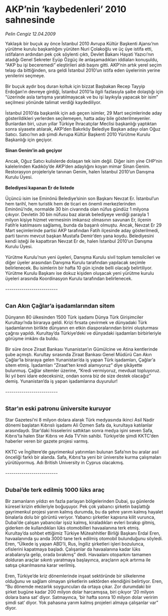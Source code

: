 # AKP’nin ‘kaybedenleri’ 2010 sahnesinde

*Pelin Cengiz 12.04.2009*

<div class="taraf_structure_2col_1zq">
<div class="margen_n">



 <p>Yaklaşık bir buçuk ay önce İstanbul 2010 Avrupa Kültür Başkenti Ajansı’nın yürütme kurulu başkanlığını yürüten Nuri Çolakoğlu ve üç üye istifa etti, istifaların ardından pek çok söylenti çıktı, Devlet Bakanı Hayati Yazıcı’nın atadığı Genel Sekreter Eyüp Özgüç ile anlaşamadıkları iddiaları konuşuldu, “AKP bu işi beceremedi” eleştirileri aldı başını gitti. AKP’nin artık yerel seçim telaşı da bittiğinden, sıra geldi İstanbul 2010’un istifa eden üyelerinin yerine yenilerini seçmeye. <br/><br/>Bir buçuk aydır boş duran koltuk için bizzat Başbakan Recep Tayyip Erdoğan’ın devreye girdiği, İstanbul 2010’la ilgili fazlasıyla şaibe dolaştığı için “üzerinde asla tartışma yaratılmayacak ve bu işi layıkıyla yapacak bir isim” seçilmesi yönünde talimat verdiği kaydediliyor. <br/><br/>İstanbul 2010’da başkanlık için adı geçen isimler, 29 Mart seçimlerinde aday gösterildikleri yerlerden seçilemeyen, hatta aday bile gösterilmeyenler. Bunlardan biri, uzun yıllar Türkiye İhracatçılar Meclisi başkanlığı yaptıktan sonra siyasete atılarak, AKP’den Bakırköy Belediye Başkan adayı olan Oğuz Satıcı. Satıcı’nın adı şimdi Avrupa Kültür Başkenti 2010 Yürütme Kurulu Başkanlığı için geçiyor. <b><br/><br/>Sinan Genim’in adı geçiyor</b> <br/><br/>Ancak, Oğuz Satıcı kulislerde dolaşan tek isim değil. Diğer isim yine CHP’nin kalelerinden Kadıköy’de AKP’den adaylığını koyan mimar Sinan Genim. Restorasyon projeleriyle tanınan Genim, halen İstanbul 2010’un Danışma Kurulu Üyesi. <b><br/><br/>Belediyesi kapanan Er de listede</b> <br/><br/>Üçüncü isim ise Eminönü Belediye’sinin son Başkanı Nevzat Er. İstanbul’un hem tarihî, hem turistik hem de ticari en önemli merkezlerinden Eminönü’nde, normalde 30 bin civarında olan nüfus gündüz 1 milyona çıkıyor. Devletin 30 bin nüfusu baz alarak belediyeye verdiği parayla 1 milyon kişiye hizmet vermesinin imkansız olmasının savunan Er, ilçenin Fatih’e katılmasını sağlamış, bunda da başarılı olmuştu. Ancak, Nevzat Er 29 Mart seçimlerinde partisi AKP tarafından Fatih ilçesinde aday gösterilmedi, parti tavrını mevcut başkan Mustafa Demir’den yana koydu. Belediyesini kendi isteği ile kapattıran Nevzat Er de, halen İstanbul 2010’un Danışma Kurulu Üyesi. <br/><br/>Yürütme Kurulu’nun yeni üyeleri, Danışma Kurulu sivil toplum temsilcileri ve diğer üyeler arasından Danışma Kurulu tarafından yapılacak seçimle belirlenecek. Bu isimlerin bir hafta 10 gün içinde belli olacağı belirtiliyor. Yürütme Kurulu Başkanı ise dokuz kişiden oluşacak yeni yürütme kurulu üyeleri arasında Koordinasyon Kurulu tarafından belirlenecek. <br/><br/>--------------------------<b></b> <br/><br/><br/><font size="4"><strong>Can Akın Çağlar’a işadamlarından sitem</strong></font> <br/><br/>Dünyanın 80 ülkesinden 1500 Türk işadamı Dünya Türk Girişimciler Kurultayı’nda biraraya geldi. Krizi fırsata çevirmek ve dünyadaki Türk işadamlarının birlikte dünyanın en etkin diasporalarından birini oluşturması çağrısı yapıldı. Kurultay’da Türkiye’deki ve dünyadaki işadamları birbirleriyle görüşme imkânı da buldu. <br/><br/>Bir süre önce Ziraat Bankası Yunanistan’ın Gümülcine ve Atina kentlerinde şube açmıştı. Kurultay sırasında Ziraat Bankası Genel Müdürü Can Akın Çağlar’la biraraya gelen Yunanistan’da iş yapan Türk işadamları, Çağlar’a sitem etmiş. İşadamları “Ziraat’ten kredi alamıyoruz” diye şikâyette bulunmuş. Çağlar sitemler üzerine, “Kredi vermiyoruz, mevduat topluyoruz. İki yıl beni idare edeceksiniz, ondan sonra biz de size destek olacağız” demiş. Yunanistan’da iş yapan işadamlarına duyurulur! <br/><br/>-------------------------- <br/><br/><br/><font size="4"><strong>Star’ın eski patronu üniversite kuruyor</strong></font> <br/><br/>Star Gazetesi’ni 8 milyon dolara alarak Türk medyasında ikinci Asil Nadir dönemi başlatan Kıbrıslı işadamı Ali Özmen Safa da, kurultaya katılanlar arasındaydı. Star’daki hisselerini sattıktan sonra medya işini seven Safa, Kıbrıs’ta halen Star Kıbrıs ve Ada TV’nin sahibi. Türkiye’de şimdi KKTC’den haberler veren bir gazete projesi varmış. <br/><br/>KKTC ve İngiltere’de gayrimenkul yatırımları bulunan Safa’nın bu aralar asıl önceliği farklı bir alanda. Safa, Kıbrıs’ta yeni bir üniversite kurma çalışmaları yürütüyormuş. Adı British University in Cyprus olacakmış. <br/><br/>--------------------------<b> <br/><br/><br/><font size="4">Dubai’de terk edilmiş 1000 lüks araç</font></b> <br/><br/>Bir zamanların yıldızı en fazla parlayan bölgelerinden Dubai, şu günlerde küresel krizin etkileriyle boğuşuyor. Pek çok yabancı şirketin başlattığı gayrimenkul projesi yarım kalmış durumda, bu da şehre yarım kalmış hayalet binalarla dolu bir görüntü veriyor. Yabancı şirketler kapısına kilit vurunca, Dubai’de çalışan yabancılar işsiz kalmış, kiraladıkları evleri bırakıp gitmiş, giderken de kullandıkları lüks otomobilleri havaalanına terk etmiş. Kurultay’da sohbet ettiğimiz Türkiye Müteahhitler Birliği Başkanı Erdal Eren, havaalanında şu anda 3000 tane terk edilmiş otomobil bulunduğunu söyledi. Eren, “Ülkede iş yapan ABD’li, Rus, İngiliz şirketleri işleri bozulunca, ofislerini kapatmaya başladı. Çalışanlar da havaalanına kadar lüks arabalarıyla gelip, orada bırakmış” dedi. Havaalanı otoparkını tamamen dolduran araçlar sıkıntı yaratmaya başlayınca, araçların açık artırma ile satışa çıkarılmasına karar verilmiş. <br/><br/>Eren, Türkiye’de kriz dönemlerinde inşaat sektöründe bir silkelenme olduğunu ve sağlam olmayan şirketlerin sektörden elendiğini belirtiyor. Eren, “Bu dönemde mezarlık soyguncuları da ortaya çıkar. Zor durumdaki bir şirket bugüne kadar 200 milyon dolar harcamışsa, biri çıkıyor ‘20 milyon dolara bana sat’ diyor. Satmayınca, ‘bir hafta sonra 10 milyon dolar veririm şimdi sat’ diyor. Yok pahasına yarım kalmış projeleri almaya çalışanlar var” diyor.</p>
<br/>
<br/>
<br/>



<br/>


<div id="taraf_not">
</div>

</div>


</div>
